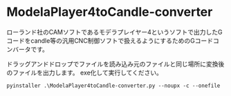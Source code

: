 # ModelaPlayer4toCandle-converter
ローランド社のCAMソフトであるモデラプレイヤー4というソフトで出力したGコードをcandle等の汎用CNC制御ソフトで扱えるようにするためのGコードコンバータです。

ドラッグアンドドロップでファイルを読み込み元のファイルと同じ場所に変換後のファイルを出力します。
exe化して実行してください。
~~~ python:powershell
pyinstaller .\ModelaPlayer4toCandle-converter.py --noupx -c --onefile
~~~
